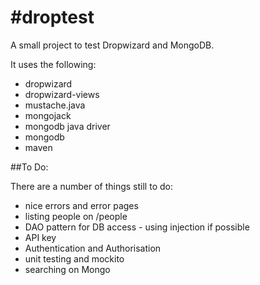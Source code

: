 #droptest
========

A small project to test Dropwizard and MongoDB.

It uses the following:
* dropwizard
* dropwizard-views
* mustache.java
* mongojack
* mongodb java driver
* mongodb
* maven

##To Do:

There are a number of things still to do:

* nice errors and error pages
* listing people on /people
* DAO pattern for DB access - using injection if possible
* API key
* Authentication and Authorisation
* unit testing and mockito
* searching on Mongo
